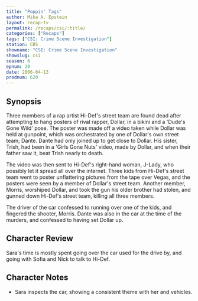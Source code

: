 ```yaml
---
title: "Poppin' Tags"
author: Mika A. Epstein
layout: recap-tv
permalink: /recaps/csi/:title/
categories: ["Recaps"]
tags: ["CSI: Crime Scene Investigation"]
station: CBS
showname: "CSI: Crime Scene Investigation"
showslug: csi
season: 6
epnum: 20
date: 2006-04-13
prodnum: 620  
---
```


## Synopsis

Three members of a rap artist Hi-Def's street team are found dead after attempting to hang posters of rival rapper, Dollar, in a bikini and a 'Dude's Gone Wild' pose. The poster was made off a video taken while Dollar was held at gunpoint, which was orchestrated by one of Dollar's own street team; Dante. Dante had only joined up to get close to Dollar. His sister, Trish, had been in a 'Girls Gone Nuts' video, made by Dollar, and when their father saw it, beat Trish nearly to death.

The video was then sent to Hi-Def's right-hand woman, J-Lady, who possibly let it spread all over the internet. Three kids from Hi-Def's street team went to poster unflattering pictures from the tape over Vegas, and the posters were seen by a member of Dollar's street team. Another member, Morris, worshiped Dollar, and took the gun his older brother had stolen, and gunned down Hi-Def's street team, killing all three members.

The driver of the car confessed to running over one of the kids, and fingered the shooter, Morris. Dante was also in the car at the time of the murders, and confessed to having set Dollar up.

## Character Review

Sara's time is mostly spent going over the car used for the drive by, and going with Sofia and Nick to talk to Hi-Def.

## Character Notes

* Sara inspects the car, showing a consistent theme with her and vehicles.
